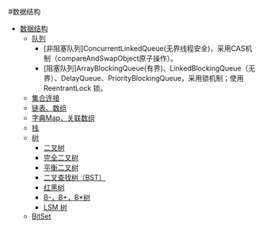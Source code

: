 #数据结构
* [数据结构](https://github.com/w17731138318/architect/tree/master/data-structure)
	* [队列](https://github.com/w17731138318/architect/tree/master/data-structure/src/com/wwx/queue)
	    * [非阻塞队列]ConcurrentLinkedQueue(无界线程安全)，采用CAS机制（compareAndSwapObject原子操作）。
        * [阻塞队列]ArrayBlockingQueue(有界)、LinkedBlockingQueue（无界）、DelayQueue、PriorityBlockingQueue，采用锁机制；使用 ReentrantLock 锁。
	* [集合](https://github.com/w17731138318/architect/tree/master/data-structure/src/com/wwx/Set)[连接](https://blog.csdn.net/qq_33642117/article/details/52040345)
	* [链表、数组](https://github.com/w17731138318/architect/tree/master/data-structure/src/com/wwx/list)
	* [字典Map、关联数组](https://github.com/w17731138318/architect/tree/master/data-structure/src/com/wwx/map)
	* [栈](https://github.com/w17731138318/architect/tree/master/data-structure/src/com/wwx/Stack)
	* [树](https://github.com/w17731138318/architect/tree/master/data-structure/src/com/wwx/tree)
		* [二叉树](https://github.com/xingshaocheng/architect-awesome/blob/master/README.md#二叉树)
		* [完全二叉树](https://github.com/xingshaocheng/architect-awesome/blob/master/README.md#完全二叉树)
		* [平衡二叉树](https://github.com/xingshaocheng/architect-awesome/blob/master/README.md#平衡二叉树)
		* [二叉查找树（BST）](https://github.com/xingshaocheng/architect-awesome/blob/master/README.md#二叉查找树bst)
		* [红黑树](https://github.com/xingshaocheng/architect-awesome/blob/master/README.md#红黑树)
		* [B-，B+，B*树](https://github.com/xingshaocheng/architect-awesome/blob/master/README.md#b-bb树)
		* [LSM 树](https://github.com/xingshaocheng/architect-awesome/blob/master/README.md#lsm-树)
	* [BitSet](https://github.com/w17731138318/architect/tree/master/data-structure/src/com/wwx/BitSet)